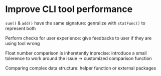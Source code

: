# Improve CLI tool performance 

`sum()` & `add()` have the same signature: genralize with `statFunc()` to represent both

Perform checks for user experience: give feedbacks to user if they are using tool wrong

Float number comparison is inheretently inprecise: introduce a small tolerence to work around the issue -> customized comparison function 

Comparing complex data structure: helper function or external packages